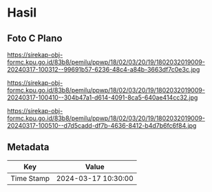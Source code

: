 # Hasil

## Foto C Plano

https://sirekap-obj-formc.kpu.go.id/83b8/pemilu/ppwp/18/02/03/20/19/1802032019009-20240317-100312--99691b57-6236-48c4-a84b-3663df7c0e3c.jpg

https://sirekap-obj-formc.kpu.go.id/83b8/pemilu/ppwp/18/02/03/20/19/1802032019009-20240317-100410--304b47a1-d614-4091-8ca5-640ae414cc32.jpg

https://sirekap-obj-formc.kpu.go.id/83b8/pemilu/ppwp/18/02/03/20/19/1802032019009-20240317-100510--d7d5cadd-df7b-4636-8412-b4d7b6fc6f84.jpg


## Metadata

| Key        | Value               |
| ---------- | ------------------- |
| Time Stamp | 2024-03-17 10:30:00 |



